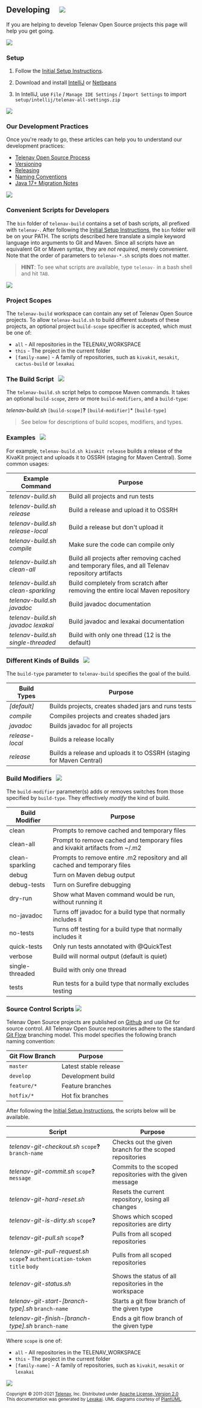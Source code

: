 <!--suppress HtmlUnknownTarget, HtmlRequiredAltAttribute -->

## Developing &nbsp; &nbsp;  <img src="https://telenav.github.io/telenav-assets/images/icons/bluebook-32.png" srcset="https://telenav.github.io/telenav-assets/images/icons/bluebook-32-2x.png 2x"/>

If you are helping to develop Telenav Open Source projects this page will help you get going. 

<img src="https://telenav.github.io/telenav-assets/images/separators/horizontal-line-512.png" srcset="https://telenav.github.io/telenav-assets/images/separators/horizontal-line-512-2x.png 2x"/>

### Setup

1. Follow the [Initial Setup Instructions](initial-setup-instructions.md).


2. Download and install [IntelliJ](https://www.jetbrains.com/idea/download/) or [Netbeans](https://netbeans.apache.org/download/index.html)


3. In IntelliJ, use `File` / `Manage IDE Settings` / `Import Settings` to import `setup/intellij/telenav-all-settings.zip`

<img src="https://telenav.github.io/telenav-assets/images/separators/horizontal-line-128.png" srcset="https://telenav.github.io/telenav-assets/images/separators/horizontal-line-128-2x.png 2x"/>

### Our Development Practices

Once you're ready to go, these articles can help you to understand our development practices:

- [Telenav Open Source Process](telenav-open-source-process.md)  
- [Versioning](versioning.md)  
- [Releasing](releasing.md)  
- [Naming Conventions](naming-conventions.md)  
- [Java 17+ Migration Notes](java-17-migration-notes.md)

<img src="https://telenav.github.io/telenav-assets/images/separators/horizontal-line-128.png" srcset="https://telenav.github.io/telenav-assets/images/separators/horizontal-line-128-2x.png 2x"/>

### Convenient Scripts for Developers

The `bin` folder of `telenav-build` contains a set of bash scripts, all prefixed with `telenav-`.
After following the [Initial Setup Instructions](documentation/initial-setup-instructions.md), 
the `bin` folder will be on your PATH. The scripts described here translate a simple keyword
language into arguments to Git and Maven. Since all scripts have an equivalent Git or Maven syntax, 
they are *not required*, merely convenient. Note that the order of parameters to `telenav-*.sh` 
scripts does not matter.

> **HINT**: To see what scripts are available, type `telenav-` in a bash shell and hit `TAB`. 

<img src="https://telenav.github.io/telenav-assets/images/separators/horizontal-line-128.png" srcset="https://telenav.github.io/telenav-assets/images/separators/horizontal-line-128-2x.png 2x"/>

### Project Scopes

The `telenav-build` workspace can contain any set of Telenav Open Source projects.
To allow `telenav-build.sh` to build different subsets of these projects, an optional
project `build-scope` specifier is accepted, which must be one of:
 
 - `all` - All repositories in the TELENAV_WORKSPACE
 - `this` - The project in the current folder
 - `[family-name]` - A family of repositories, such as `kivakit`, `mesakit`, `cactus-build` or `lexakai`

### The Build Script &nbsp; <img src="https://telenav.github.io/telenav-assets/images/icons/command-line-24.png" srcset="https://telenav.github.io/telenav-assets/images/icons/command-line-24-2x.png 2x"/>

The `telenav-build.sh` script helps to compose Maven commands. It takes an optional `build-scope`,
zero or more `build-modifiers`, and a `build-type`:

*telenav-build.sh* `[build-scope]`**?** `[build-modifier]`* `[build-type]`

> See below for descriptions of build scopes, modifiers, and types.

### Examples &nbsp; <img src="https://telenav.github.io/telenav-assets/images/icons/books-32.png" srcset="https://telenav.github.io/telenav-assets/images/icons/books-32-2x.png 2x"/>


For example, `telenav-build.sh kivakit release` builds a release of the KivaKit project and uploads
it to OSSRH (staging for Maven Central). Some common usages:

| Example Command                    | Purpose                                                                                            |
|------------------------------------|----------------------------------------------------------------------------------------------------|
| *telenav-build.sh*                 | Build all projects and run tests                                                                   |
| *telenav-build.sh release*         | Build a release and upload it to OSSRH                                                             |
 | *telenav-build.sh release-local*   | Build a release but don't upload it                                                                |
 | *telenav-build.sh compile*         | Make sure the code can compile only                                                                |
 | *telenav-build.sh clean-all*       | Build all projects after removing cached and temporary files, and all Telenav repository artifacts |
| *telenav-build.sh clean-sparkling* | Build completely from scratch after removing the entire local Maven repository                     |
| *telenav-build.sh javadoc*         | Build javadoc documentation                                                                        |
| *telenav-build.sh javadoc lexakai* | Build javadoc and lexakai documentation                                                            |
| *telenav-build.sh single-threaded* | Build with only one thread (12 is the default)                                                     |


### Different Kinds of Builds &nbsp; <img src="https://telenav.github.io/telenav-assets/images/icons/set-32.png" srcset="https://telenav.github.io/telenav-assets/images/icons/set-32-2x.png 2x"/>

The `build-type` parameter to `telenav-build` specifies the goal of the build.

| Build Types     | Purpose                                                              |
|-----------------|----------------------------------------------------------------------|
| *[default]*     | Builds projects, creates shaded jars and runs tests                  |
| *compile*       | Compiles projects and creates shaded jars                            |
| *javadoc*       | Builds javadoc for all projects                                      |
| *release-local* | Builds a release locally                                             |
| *release*       | Builds a release and uploads it to OSSRH (staging for Maven Central) |

### Build Modifiers &nbsp; <img src="https://telenav.github.io/telenav-assets/images/icons/stars-32.png" srcset="https://telenav.github.io/telenav-assets/images/icons/stars-32-2x.png 2x"/>


The `build-modifier` parameter(s) adds or removes switches from those specified by `build-type`.
They effectively *modify* the kind of build.

| Build Modifier   | Purpose                                                                      |
|------------------|------------------------------------------------------------------------------|
| clean            | Prompts to remove cached and temporary files                                 |
| clean-all        | Prompt to remove cached and temporary files and kivakit artifacts from ~/.m2 |
| clean-sparkling  | Prompts to remove entire .m2 repository and all cached and temporary files   |
| debug            | Turn on Maven debug output                                                   |
| debug-tests      | Turn on Surefire debugging                                                   |
| dry-run          | Show what Maven command would be run, without running it                     |
| no-javadoc       | Turns off javadoc for a build type that normally includes it                 |
| no-tests         | Turns off testing for a build type that normally includes it                 |
| quick-tests      | Only run tests annotated with @QuickTest                                     |                                    |
| verbose          | Build will normal output (default is quiet)                                  |
| single-threaded  | Build with only one thread                                                   |
| tests            | Run tests for a build type that normally excludes testing                    |

### Source Control Scripts <img src="https://telenav.github.io/telenav-assets/images/icons/branch-32.png" srcset="https://telenav.github.io/telenav-assets/images/icons/branch-32-2x.png 2x"/>

Telenav Open Source projects are published on [Github](https://www.github.com/) and use Git for source control. 
All Telenav Open Source repositories adhere to the standard [Git Flow](https://www.atlassian.com/git/tutorials/comparing-workflows/gitflow-workflow) branching model.
This model specifies the following branch naming convention:

| Git Flow Branch | Purpose               |
|-----------------|-----------------------|
| `master`        | Latest stable release |
| `develop`       | Development build     |
| `feature/*`     | Feature branches      |
| `hotfix/*`      | Hot fix branches      |

After following the [Initial Setup Instructions](initial-setup-instructions.md), the scripts below will be available.


| Script                                                                           | Purpose                                                   |
|----------------------------------------------------------------------------------|-----------------------------------------------------------|
| *telenav-git-checkout.sh* `scope`**?** `branch-name`                             | Checks out the given branch for the scoped repositories   |
| *telenav-git-commit.sh* `scope`**?** `message`                                   | Commits to the scoped repositories with the given message |
| *telenav-git-hard-reset.sh*                                                      | Resets the current repository, losing all changes         |
| *telenav-git-is-dirty.sh* `scope`**?**                                           | Shows which scoped repositories are dirty                 |
| *telenav-git-pull.sh* `scope`**?**                                               | Pulls from all scoped repositories                        |
| *telenav-git-pull-request.sh* `scope`**?** `authentication-token` `title` `body` | Pulls from all scoped repositories                        |
| *telenav-git-status.sh*                                                          | Shows the status of all repositories in the workspace     |
| *telenav-git-start-[branch-type].sh* `branch-name`                               | Starts a git flow branch of the given type                |
| *telenav-git-finish-[branch-type].sh* `branch-name`                              | Ends a git flow branch of the given type                  |

Where `scope` is one of:
 
 - `all` - All repositories in the TELENAV_WORKSPACE
 - `this` - The project in the current folder
 - `[family-name]` - A family of repositories, such as `kivakit`, `mesakit` or `lexakai`

<img src="https://telenav.github.io/telenav-assets/images/separators/horizontal-line-512.png" srcset="https://telenav.github.io/telenav-assets/images/separators/horizontal-line-512-2x.png 2x"/>

<sub>Copyright &#169; 2011-2021 [Telenav](https://telenav.com), Inc. Distributed under [Apache License, Version 2.0](../LICENSE)</sub>  
<sub>This documentation was generated by [Lexakai](https://www.lexakai.org). UML diagrams courtesy of [PlantUML](https://plantuml.com).</sub>
